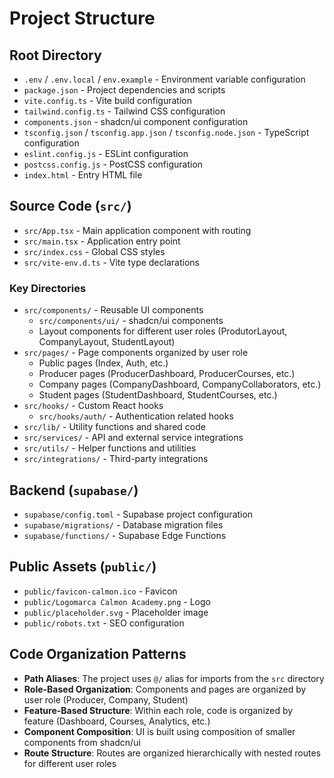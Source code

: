 # Project Structure

## Root Directory
- `.env` / `.env.local` / `env.example` - Environment variable configuration
- `package.json` - Project dependencies and scripts
- `vite.config.ts` - Vite build configuration
- `tailwind.config.ts` - Tailwind CSS configuration
- `components.json` - shadcn/ui component configuration
- `tsconfig.json` / `tsconfig.app.json` / `tsconfig.node.json` - TypeScript configuration
- `eslint.config.js` - ESLint configuration
- `postcss.config.js` - PostCSS configuration
- `index.html` - Entry HTML file

## Source Code (`src/`)
- `src/App.tsx` - Main application component with routing
- `src/main.tsx` - Application entry point
- `src/index.css` - Global CSS styles
- `src/vite-env.d.ts` - Vite type declarations

### Key Directories
- `src/components/` - Reusable UI components
  - `src/components/ui/` - shadcn/ui components
  - Layout components for different user roles (ProdutorLayout, CompanyLayout, StudentLayout)
- `src/pages/` - Page components organized by user role
  - Public pages (Index, Auth, etc.)
  - Producer pages (ProducerDashboard, ProducerCourses, etc.)
  - Company pages (CompanyDashboard, CompanyCollaborators, etc.)
  - Student pages (StudentDashboard, StudentCourses, etc.)
- `src/hooks/` - Custom React hooks
  - `src/hooks/auth/` - Authentication related hooks
- `src/lib/` - Utility functions and shared code
- `src/services/` - API and external service integrations
- `src/utils/` - Helper functions and utilities
- `src/integrations/` - Third-party integrations

## Backend (`supabase/`)
- `supabase/config.toml` - Supabase project configuration
- `supabase/migrations/` - Database migration files
- `supabase/functions/` - Supabase Edge Functions

## Public Assets (`public/`)
- `public/favicon-calmon.ico` - Favicon
- `public/Logomarca Calmon Academy.png` - Logo
- `public/placeholder.svg` - Placeholder image
- `public/robots.txt` - SEO configuration

## Code Organization Patterns
- **Path Aliases**: The project uses `@/` alias for imports from the `src` directory
- **Role-Based Organization**: Components and pages are organized by user role (Producer, Company, Student)
- **Feature-Based Structure**: Within each role, code is organized by feature (Dashboard, Courses, Analytics, etc.)
- **Component Composition**: UI is built using composition of smaller components from shadcn/ui
- **Route Structure**: Routes are organized hierarchically with nested routes for different user roles